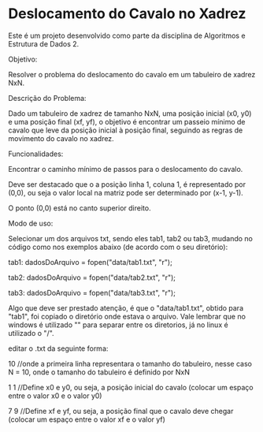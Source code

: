 # Deslocamento do Cavalo no Xadrez

Este é um projeto desenvolvido como parte da disciplina de Algoritmos e Estrutura de Dados 2. 

Objetivo:

Resolver o problema do deslocamento do cavalo em um tabuleiro de xadrez NxN.

Descrição do Problema:

Dado um tabuleiro de xadrez de tamanho NxN, uma posição inicial (x0, y0) e uma posição final (xf, yf), o objetivo é encontrar um passeio mínimo de cavalo que leve da posição inicial à posição final, seguindo as regras de movimento do cavalo no xadrez.

Funcionalidades:

Encontrar o caminho mínimo de passos para o deslocamento do cavalo.

Deve ser destacado que o a posição linha 1, coluna 1, é representado por (0,0), ou seja o valor local na matriz pode ser determinado por  (x-1, y-1).

O ponto (0,0) está no canto superior direito.

Modo de uso:

Selecionar um dos arquivos txt, sendo eles tab1, tab2 ou tab3, mudando no código como nos exemplos abaixo (de acordo com o seu diretório):

tab1:
dadosDoArquivo = fopen("data/tab1.txt", "r");

tab2:
dadosDoArquivo = fopen("data/tab2.txt", "r");

tab3:
dadosDoArquivo = fopen("data/tab3.txt", "r");

Algo que deve ser prestado atenção, é que o "data/tab1.txt", obtido para "tab1", foi copiado o diretório onde estava o arquivo. Vale lembrar que no windows é utilizado "\" para separar entre os diretorios, já no linux é utilizado o "/".

editar o .txt da seguinte forma:

10    //onde a primeira linha representara o tamanho do tabuleiro, nesse caso N = 10, onde o tamanho do tabuleiro é definido por NxN

1 1   //Define x0 e y0, ou seja, a posição inicial do cavalo (colocar um espaço entre o valor x0 e o valor y0)

7 9   //Define xf e yf, ou seja, a posição final que o cavalo deve chegar (colocar um espaço entre o valor xf e o valor yf)






